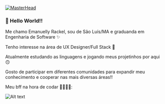 
[![MasterHead](https://c4.wallpaperflare.com/wallpaper/741/563/743/my-neighbor-totoro-studio-ghibli-anime-wallpaper-preview.jpg)](https://github.com/codesmanu)

### 🍒 Hello World!!
Me chamo Emanuelly Rackel, sou de São Luís/MA e graduanda em Engenharia de Software ✨
<div>
Tenho interesse na área de UX Designer/Full Stack 🍒 
<p>Atualmente estudando as linguagens e jogando meus projetinhos por aqui 🙃 
<p>Gosto de participar em diferentes comunidades para expandir meu conhecimento e cooperar nas mais diversas áreas!!
<div>

</div>
<p>Meu bff na hora de codar 👩🏼‍💻🎶:</p>
</div>
 

![Alt text](https://spotify-recently-played-readme.vercel.app/api?user=58avbzqwprq7fdp5o15ifpv2h&width=300&height=100&count=2)


<!---
codesmanu/codesmanu is a ✨ special ✨ repository because its `README.md` (this file) appears on your GitHub profile.
You can click the Preview link to take a look at your changes.
--->

